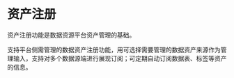 # 资产注册

资产注册功能是数据资源平台资产管理的基础。

支持平台侧需管理的数据资产注册功能，用可选择需要管理的数据资产来源作为管理输入，支持对多个数据源端进行展现订阅；可定期自动订阅数据表、标签等资产的信息。

